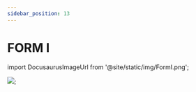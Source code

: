 ```yaml
---
sidebar_position: 13
---
```



# FORM I

import DocusaurusImageUrl from '@site/static/img/FormI.png';

<img src={DocusaurusImageUrl} />;



